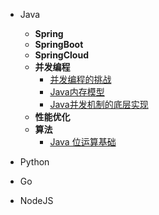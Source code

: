 * Java
  * **Spring**
  * **SpringBoot**
  * **SpringCloud**
  * **并发编程**
    * [并发编程的挑战](/backend/并发编程的挑战.md) 
    * [Java内存模型](/backend/Java内存模型.md)
    * [Java并发机制的底层实现](/backend/Java并发机制的底层实现.md)
  * **性能优化**
  * **算法**
    * [Java 位运算基础](/work/algorithm/位运算基础.md)

* Python
* Go
* NodeJS
